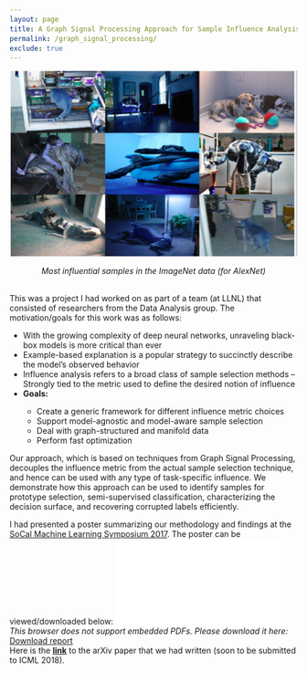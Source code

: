```yaml
---
layout: page
title: A Graph Signal Processing Approach for Sample Influence Analysis
permalink: /graph_signal_processing/
exclude: true
---
```

![A Graph Signal Processing Approach for Sample Influence Analysis](../files/llnl_graph_image.png?raw=true)
<center><i>Most influential samples in the ImageNet data (for AlexNet)</i></center>
<br>

This was a project I had worked on as part of a team (at LLNL) that consisted of researchers from the Data Analysis group. The motivation/goals for this work was as follows:
<ul>
	<li>With the growing complexity of deep neural networks, unraveling black-box models is more critical than ever</li>
	<li>Example-based explanation is a popular strategy to succinctly describe the model’s observed behavior</li>
	<li>Influence analysis refers to a broad class of sample selection methods – Strongly tied to the metric used to define the desired notion of influence</li>
	<li><b>Goals:</b></li>
		<ul>
			<li>Create a generic framework for different influence metric choices</li>
			<li>Support model-agnostic and model-aware sample selection</li>
			<li>Deal with graph-structured and manifold data</li>
			<li>Perform fast optimization</li>
		</ul>
</ul>

Our approach, which is based on techniques from Graph Signal Processing, decouples the influence metric from the actual sample selection technique, and hence can be used with any type of task-specific influence. We demonstrate how this approach can be used to identify samples for prototype selection, semi-supervised classification, characterizing the decision surface, and recovering corrupted labels efficiently.

I had presented a poster summarizing our methodology and findings at the <a href="http://sites.google.com/view/socalml17/home">SoCal Machine Learning Symposium 2017</a>. The poster can be viewed/downloaded below:
<object data="/files/llnl_socal_poster.pdf" type="application/pdf" width="720px" height="400px">
    <embed src="/files/llnl_socal_poster.pdf">
	<i>This browser does not support embedded PDFs. Please download it here: </i><a href="/files/llnl_socal_poster.pdf">Download report</a>
    </embed>
</object>
<br>
Here is the <a class="page-link" href="http://arxiv.org/abs/1711.05407 "><b><u>link</u></b></a> to the arXiv paper that we had written (soon to be submitted to ICML 2018).
